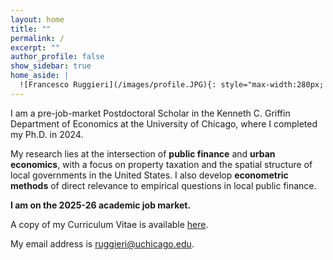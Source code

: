 ```yaml
---
layout: home
title: ""
permalink: /
excerpt: ""
author_profile: false
show_sidebar: true
home_aside: |
  ![Francesco Ruggieri](/images/profile.JPG){: style="max-width:280px; width:100%;" }
---
```


I am a pre-job-market Postdoctoral Scholar in the Kenneth C. Griffin Department of Economics at the University of Chicago, where I completed my Ph.D. in 2024.

My research lies at the intersection of **public finance** and **urban economics**, with a focus on property taxation and the spatial structure of local governments in the United States. I also develop **econometric methods** of direct relevance to empirical questions in local public finance.

**I am on the 2025-26 academic job market.**

A copy of my Curriculum Vitae is available [here](/files/CV_FrancescoRuggieri.pdf).

My email address is [ruggieri@uchicago.edu](mailto:ruggieri@uchicago.edu).
